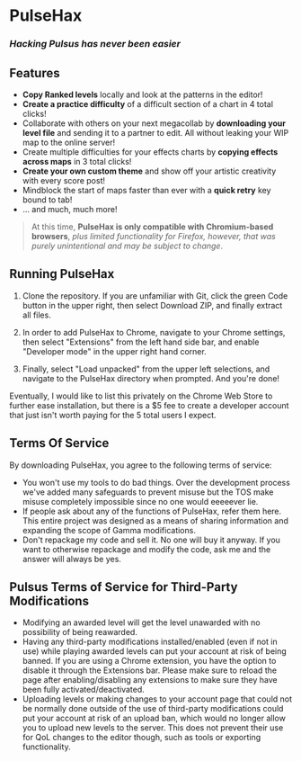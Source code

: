 # PulseHax
### _Hacking Pulsus has never been easier_

## <b>Features</b>
- <b>Copy Ranked levels</b> locally and look at the patterns in the editor!
- <b>Create a practice difficulty</b> of a difficult section of a chart in 4 total clicks!
- Collaborate with others on your next megacollab by <b>downloading your level file</b> and sending it to a partner to edit. All without leaking your WIP map to the online server!
- Create multiple difficulties for your effects charts by <b>copying effects across maps</b> in 3 total clicks!
- <b>Create your own custom theme</b> and show off your artistic creativity with every score post!
- Mindblock the start of maps faster than ever with a <b>quick retry</b> key bound to tab!
- ... and much, much more!

> At this time, <b>PulseHax is only compatible with Chromium-based browsers</b>, _plus limited functionality for Firefox, however, that was purely unintentional and may be subject to change_. 

## <b>Running PulseHax</b>
1. Clone the repository. If you are unfamiliar with Git, click the green Code button in the upper right, then select Download ZIP, and finally extract all files. 

1. In order to add PulseHax to Chrome, navigate to your Chrome settings, then select "Extensions" from the left hand side bar, and enable "Developer mode" in the upper right hand corner.

1. Finally, select "Load unpacked" from the upper left selections, and navigate to the PulseHax directory when prompted. And you're done!

Eventually, I would like to list this privately on the Chrome Web Store to further ease installation, but there is a $5 fee to create a developer account that just isn't worth paying for the 5 total users I expect. 

## <b>Terms Of Service</b>
By downloading PulseHax, you agree to the following terms of service:

- You won't use my tools to do bad things. Over the development process we've added many safeguards to prevent misuse but the TOS make misuse completely impossible since no one would eeeeever lie.
- If people ask about any of the functions of PulseHax, refer them here. This entire project was designed as a means of sharing information and expanding the scope of Gamma modifications.
- Don't repackage my code and sell it. No one will buy it anyway. If you want to otherwise repackage and modify the code, ask me and the answer will always be yes.

## <b>Pulsus Terms of Service for Third-Party Modifications</b>
- Modifying an awarded level will get the level unawarded with no possibility of being reawarded.
- Having any third-party modifications installed/enabled (even if not in use) while playing awarded levels can put your account at risk of being banned. If you are using a Chrome extension, you have the option to disable it through the Extensions bar. Please make sure to reload the page after enabling/disabling any extensions to make sure they have been fully activated/deactivated.
- Uploading levels or making changes to your account page that could not be normally done outside of the use of third-party modifications could put your account at risk of an upload ban, which would no longer allow you to upload new levels to the server. This does not prevent their use for QoL changes to the editor though, such as tools or exporting functionality.
